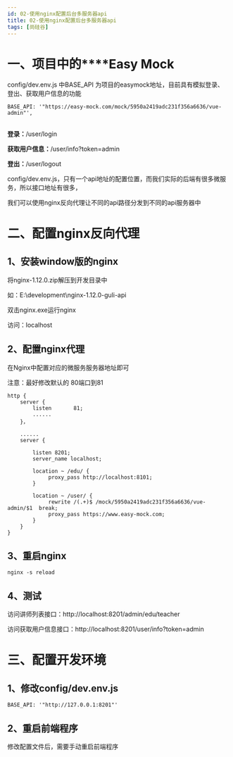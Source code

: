 ```yaml
---
id: 02-使用nginx配置后台多服务器api
title: 02-使用nginx配置后台多服务器api
tags: [尚硅谷]
---
```


# **一、项目中的****Easy Mock**

config/dev.env.js 中BASE_API 为项目的easymock地址，目前具有模拟登录、登出、获取用户信息的功能

```
BASE_API: '"https://easy-mock.com/mock/5950a2419adc231f356a6636/vue-admin"',
```

## 

**登录：**/user/login

**获取用户信息：**/user/info?token=admin

**登出：**/user/logout

config/dev.env.js，只有一个api地址的配置位置，而我们实际的后端有很多微服务，所以接口地址有很多，

我们可以使用nginx反向代理让不同的api路径分发到不同的api服务器中

# **二、配置nginx反向代理**

## 1、安装window版的nginx

将nginx-1.12.0.zip解压到开发目录中

如：E:\development\nginx-1.12.0-guli-api

双击nginx.exe运行nginx

访问：localhost

## 2、配置nginx代理

在Nginx中配置对应的微服务服务器地址即可

注意：最好修改默认的 80端口到81

```
http {
    server {
        listen       81;
        ......
    }，
    
    ......
    server {

        listen 8201;
        server_name localhost;

        location ~ /edu/ {           
             proxy_pass http://localhost:8101;
        }
        
        location ~ /user/ {   
             rewrite /(.+)$ /mock/5950a2419adc231f356a6636/vue-admin/$1  break; 
             proxy_pass https://www.easy-mock.com;
        }
    }
}
```

## **3、重启nginx**

```
nginx -s reload
```

## 4、测试

访问讲师列表接口：http://localhost:8201/admin/edu/teacher

访问获取用户信息接口：http://localhost:8201/user/info?token=admin

# 三、配置开发环境

## 1、修改config/dev.env.js

```
BASE_API: '"http://127.0.0.1:8201"'
```

## **2、重启前端程序**

修改配置文件后，需要手动重启前端程序